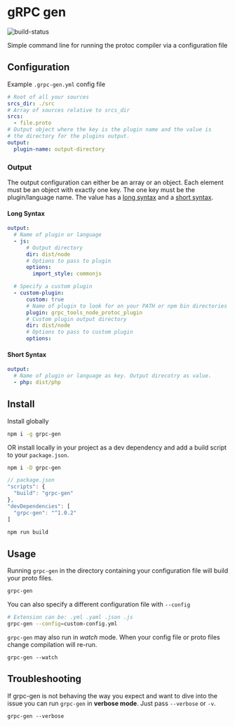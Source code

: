 # gRPC gen

![build-status](https://travis-ci.org/zaucy/grpc-gen.svg?branch=master)

Simple command line for running the protoc compiler via a configuration file

## Configuration

Example `.grpc-gen.yml` config file

```YAML
# Root of all your sources
srcs_dir: ./src
# Array of sources relative to srcs_dir
srcs:
  - file.proto
# Output object where the key is the plugin name and the value is
# the directory for the plugins output.
output:
  plugin-name: output-directory
```

### Output

The output configuration can either be an array or an object. Each element must be an object with exactly one key. The one key must be the plugin/language name. The value has a [long syntax](#long-syntax) and a [short syntax](#short-syntax).

#### Long Syntax

```YAML
output:
  # Name of plugin or language
  - js:
      # Output directory
      dir: dist/node
      # Options to pass to plugin
      options:
        import_style: commonjs

  # Specify a custom plugin
  - custom-plugin:
      custom: true
      # Name of plugin to look for on your PATH or npm bin directories
      plugin: grpc_tools_node_protoc_plugin
      # Custom plugin output directory
      dir: dist/node
      # Options to pass to custom plugin
      options:
```

#### Short Syntax

```YAML
output:
  # Name of plugin or language as key. Output direcotry as value.
  - php: dist/php
```

## Install

Install globally

```bash
npm i -g grpc-gen
```

OR install locally in your project as a dev dependency and add a build script to your `package.json`.

```bash
npm i -D grpc-gen
```

```js
// package.json
"scripts": {
  "build": "grpc-gen"
},
"devDependencies": [
  "grpc-gen": "^1.0.2"
]
```

```bash
npm run build
```

## Usage

Running `grpc-gen` in the directory containing your configuration file will build your proto files.

```bash
grpc-gen
```

You can also specify a different configuration file with `--config`

```bash
# Extension can be: .yml .yaml .json .js
grpc-gen --config=custom-config.yml
```

`grpc-gen` may also run in *watch* mode. When your config file or proto files change compilation will re-run.

```
grpc-gen --watch
```

## Troubleshooting

If grpc-gen is not behaving the way you expect and want to dive into the issue you can run `grpc-gen` in **verbose mode**. Just pass `--verbose` or `-v`.

```shell
grpc-gen --verbose
```
